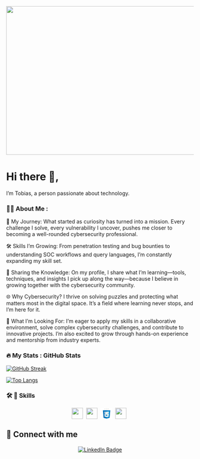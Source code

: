 <div id="header" align="center">
  <img src="https://media.giphy.com/media/JqmupuTVZYaQX5s094/giphy.gif?cid=ecf05e47ts664qd87t5du15uzx0uut9h7iqyahx1xbp1e0a9&ep=v1_gifs_search&rid=giphy.gif&ct=g" width="700" height="400"/>
</div>

# Hi there 👋,

I’m Tobias, a person passionate about technology.


### :woman_technologist: About Me :
🌟 My Journey:
What started as curiosity has turned into a mission. Every challenge I solve, every vulnerability I uncover, pushes me closer to becoming a well-rounded cybersecurity professional.

🛠️ Skills I’m Growing:
From penetration testing and bug bounties to understanding SOC workflows and query languages, I’m constantly expanding my skill set.

📢 Sharing the Knowledge:
On my profile, I share what I’m learning—tools, techniques, and insights I pick up along the way—because I believe in growing together with the cybersecurity community.

🌐 Why Cybersecurity?
I thrive on solving puzzles and protecting what matters most in the digital space. It’s a field where learning never stops, and I’m here for it.

💼 What I’m Looking For:
I’m eager to apply my skills in a collaborative environment, solve complex cybersecurity challenges, and contribute to innovative projects. I’m also excited to grow through hands-on experience and mentorship from industry experts.

### :fire: My Stats : GitHub Stats
[![GitHub Streak](https://github-readme-streak-stats.herokuapp.com?user=tobiasGuta&theme=tokyonight)](https://git.io/streak-stats)

[![Top Langs](https://github-readme-stats.vercel.app/api/top-langs/?username=tobiasGuta&layout=compact&theme=tokyonight)](https://github.com/anuraghazra/github-readme-stats)


### :hammer_and_wrench: 🚀 Skills
<div style="text-align: center;">
  <img src="https://media.giphy.com/media/v1.Y2lkPTc5MGI3NjExYWMyMHp4cDNuNmd0ZDV4ZjZnaW93M2ZzZ3k1dDFwaWhleGNkbWQzbSZlcD12MV9naWZzX3NlYXJjaCZjdD1n/KAq5w47R9rmTuvWOWa/giphy.gif" width="30" height="30" style="vertical-align: middle; margin-right: 5px;"/>
  
  <img src="https://media3.giphy.com/media/XAxylRMCdpbEWUAvr8/giphy.gif?cid=6c09b95273ms3d3574micyjg5j21p4ra8o0kfb3a29k4dqi7&ep=v1_internal_gif_by_id&rid=giphy.gif&ct=s" width="30" height="30" style="vertical-align: middle; margin-right: 5px;"/>
  
  <img src="https://raw.githubusercontent.com/Rokawoo/Rokawoo/main/Logos/CSS3.gif" width="30" height="30" style="vertical-align: middle; margin-right: 5px;"/>
  
  <img src="https://media.giphy.com/media/SvFocn0wNMx0iv2rYz/giphy.gif" width="30" height="30" style="vertical-align: middle; margin-right: 5px;"/>
</div>



## 🔗 Connect with me
<div id="badges" style="text-align: center; margin-top: 20px;">
  <a href="https://www.linkedin.com/in/tobias-a-3a620627b/" target="_blank">
    <img src="https://img.shields.io/badge/LinkedIn-blue?style=for-the-badge&logo=linkedin&logoColor=white" alt="LinkedIn Badge"/>
  </a>
</div>
